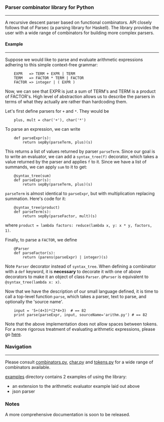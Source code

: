 ### Parser combinator library for Python
---

A recursive descent parser based on functional combinators. API closely follows
that of Parsec (a parsing library for Haskell). The library provides the user with
a wide range of combinators for building more complex parsers.

#### Example
---
Suppose we would like to parse and evaluate arithmetic expressions adhering to
this simple context-free grammar:
```
    EXPR   => TERM + EXPR | TERM
    TERM   => FACTOR * TERM | FACTOR
    FACTOR => integer | ( EXPR )
```

Now, we can see that EXPR is just a sum of TERM's and TERM is a product
of FACTOR's. High level of abstraction allows us to describe the parsers
in terms of what they actually are rather than hardcoding them.

Let's first define parsers for `+` and `*`. They would be
```
    plus, mult = char('+'), char('*')
```
To parse an expression, we can write

```
    def parseExpr(s):
        return sepBy(parseTerm, plus)(s)
```

This returns a list of values returned by parser `parseTerm`. Since our goal
is to write an evaluator, we can add a `syntax_tree(f)` decorator, which
takes a value returned by the parser and applies `f` to it. Since we have a
list of summands, we can apply `sum` to it to get:

```
    @syntax_tree(sum)
    def parseExpr(s):
        return sepBy(parseTerm, plus)(s)
```

`parseTerm` is almost identical to `parseExpr`, but with multiplication
replacing summation. Here's code for it:

```
    @syntax_tree(product)
    def parseTerm(s):
        return sepBy(parseFactor, mult)(s)
```

where `product = lambda factors: reduce(lambda x, y: x * y, factors, 1)`.

Finally, to parse a `FACTOR`, we define

```
    @Parser
    def parseFactor(s):
        return (parens(parseExpr) | integer)(s)
```

Note `Parser` decorator instead of `syntax_tree`. When defining a combinator
with a `def` keyword, it is **necessary** to decorate it with one of above
decorators to make it an object of class `Parser`. `@Parser` is equivalent to
`@syntax_tree(lambda x: x)`.

Now that we have the description of our small language defined, it is time to
call a top-level function `parse`, which takes a parser, text to parse, and
optionally the 'source name'.

```
    input = '5+(4+3)*(2*4+3)  # == 82
    print parse(parseExpr, input, sourceName='arithm.py') # == 82
```

Note that the above implementation does not allow spaces between tokens. For
a more rigorous treatment of evaluating arithmetic expressions, please go
[here](examples/arithm.py).


### Navigation
---
Please consult [combinators.py](combinators.py), [char.py](char.py) and [tokens.py](tokens.py)
for a wide range of combinators available.

[examples](examples) directory contains 2 examples of using the library:
- an extension to the arithmetic evaluator example laid out above
- json parser


### Notes

A more comprehensive documentation is soon to be released.
